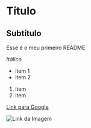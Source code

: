 # Título
## Subtítulo

Esse é o meu primeiro README

*Itálico*
- item 1
- item 2

1) item
2) item 

[Link para Google](https://google.com)

![Link da Imagem](https://www.python.org/static/img/python-logo.png)

